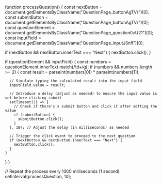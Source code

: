 function processQuestion() {
  const nextButton = document.getElementsByClassName("QuestionPage_buttonAgTVr")[0];
  const submitButton = document.getElementsByClassName("QuestionPage_buttonAgTVr")[0];
  const questionElement = document.getElementsByClassName("QuestionPage_question0cU21")[0];
  const inputField = document.getElementsByClassName("QuestionPage_inputJ6nfI")[0];

  if (nextButton && nextButton.innerText === "Next") {
    nextButton.click();
  }

  if (questionElement && inputField) {
    const numbers = questionElement.innerText.match(/\d+/g);
    if (numbers && numbers.length >= 2) {
      const result = parseInt(numbers[0]) * parseInt(numbers[1]);

      // Simulate typing the calculated result into the input field
      inputField.value = result;

      // Introduce a delay (adjust as needed) to ensure the input value is set before clicking submit
      setTimeout(() => {
        // Check if there's a submit button and click it after setting the value
        if (submitButton) {
          submitButton.click();
        }
      }, 10); // Adjust the delay (in milliseconds) as needed

      // Trigger the click event to proceed to the next question
      if (nextButton && nextButton.innerText === "Next") {
        nextButton.click();
      }
    }
  }
}

// Repeat the process every 1000 milliseconds (1 second)
setInterval(processQuestion, 10);
